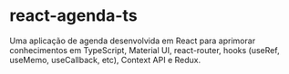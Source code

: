 # react-agenda-ts
Uma aplicação de agenda desenvolvida em React para aprimorar conhecimentos em TypeScript, Material UI, react-router, hooks (useRef, useMemo, useCallback, etc), Context API e Redux.
